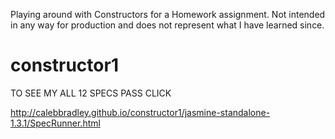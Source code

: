 Playing around with Constructors for a Homework assignment. Not intended in any way for production and does not represent 
  what I have learned since.


constructor1
============

TO SEE MY ALL 12 SPECS PASS CLICK

http://calebbradley.github.io/constructor1/jasmine-standalone-1.3.1/SpecRunner.html
